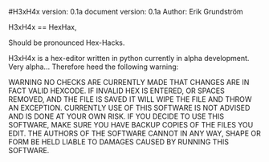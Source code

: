 #H3xH4x
version: 0.1a
document version: 0.1a
Author: Erik Grundström

H3xH4x == HexHax,

Should be pronounced Hex-Hacks.

H3xH4x is a hex-editor written in python currently in alpha development.  Very alpha... Therefore
heed the following warning:

WARNING
NO CHECKS ARE CURRENTLY MADE THAT CHANGES ARE IN FACT VALID HEXCODE. IF INVALID HEX IS ENTERED,
OR SPACES REMOVED, AND THE FILE IS SAVED IT WILL WIPE THE FILE AND THROW AN EXCEPTION.
CURRENTLY USE OF THIS SOFTWARE IS NOT ADVISED AND IS DONE AT YOUR OWN RISK. IF YOU DECIDE TO USE
THIS SOFTWARE, MAKE SURE YOU HAVE BACKUP COPIES OF THE FILES YOU EDIT. THE AUTHORS OF THE SOFTWARE
CANNOT IN ANY WAY, SHAPE OR FORM BE HELD LIABLE TO DAMAGES CAUSED BY RUNNING THIS SOFTWARE. 